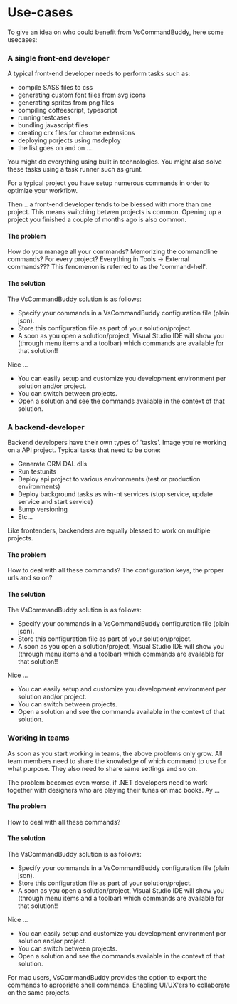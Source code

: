# Use-cases

To give an idea on who could benefit from VsCommandBuddy, here some usecases:

### A single front-end developer
A typical front-end developer needs to perform tasks such as:
- compile SASS files to css
- generating custom font files from svg icons
- generating sprites from png files
- compiling coffeescript, typescript
- running testcases
- bundling javascript files
- creating crx files for chrome extensions
- deploying porjects using msdeploy
- the list goes on and on ....

You might do everything using built in technologies. You might also solve these tasks using a task runner such as grunt.

For a typical project you have setup numerous commands in order to optimize your workflow.

Then .. a front-end developer tends to be blessed with more than one project. This means switching betwen projects is common.
Opening up a project you finished a couple of months ago is also common.

#### The problem
How do you manage all your commands? Memorizing the commandline commands? For every project? Everything in Tools -> External commands???
This fenomenon is referred to as the 'command-hell'.

#### The solution
The VsCommandBuddy solution is as follows:
- Specify your commands in a VsCommandBuddy configuration file (plain json).
- Store this configuration file as part of your solution/project.
- A soon as you open a solution/project, Visual Studio IDE will show you (through menu items and a toolbar) which commands are available for that solution!!

Nice ... 

- You can easily setup and customize you development environment per solution and/or project. 
- You can switch between projects.
- Open a solution and see the commands available in the context of that solution.


### A backend-developer
Backend developers have their own types of 'tasks'. Image you're working on a API project. Typical tasks that need to be done:
- Generate ORM DAL dlls
- Run testunits
- Deploy api project to various environments (test or production environments)
- Deploy background tasks as win-nt services (stop service, update service and start service)
- Bump versioning
- Etc...

Like frontenders, backenders are equally blessed to work on multiple projects. 

#### The problem
How to deal with all these commands? The configuration keys, the proper urls and so on?

#### The solution
The VsCommandBuddy solution is as follows:
- Specify your commands in a VsCommandBuddy configuration file (plain json).
- Store this configuration file as part of your solution/project.
- A soon as you open a solution/project, Visual Studio IDE will show you (through menu items and a toolbar) which commands are available for that solution!!

Nice ... 
- You can easily setup and customize you development environment per solution and/or project. 
- You can switch between projects.
- Open a solution and see the commands available in the context of that solution.



### Working in teams
As soon as you start working in teams, the above problems only grow. All team members need to share the knowledge of which command to use for what purpose.
They also need to share same settings and so on.

The problem becomes even worse, if .NET developers need to work together with designers who are playing their tunes on mac books. Ay ... 

#### The problem
How to deal with all these commands? 

#### The solution
The VsCommandBuddy solution is as follows:
- Specify your commands in a VsCommandBuddy configuration file (plain json).
- Store this configuration file as part of your solution/project.
- A soon as you open a solution/project, Visual Studio IDE will show you (through menu items and a toolbar) which commands are available for that solution!!

Nice ... 
- You can easily setup and customize you development environment per solution and/or project. 
- You can switch between projects.
- Open a solution and see the commands available in the context of that solution.

For mac users, VsCommandBuddy provides the option to export the commands to apropriate shell commands. Enabling UI/UX'ers to collaborate on the same projects.



